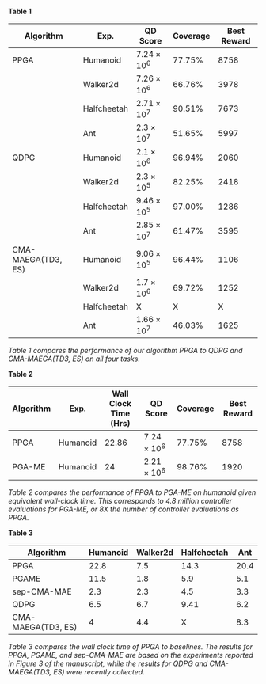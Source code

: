 **Table 1**

| **Algorithm**      | **Exp.**    | **QD Score**       | **Coverage** | **Best Reward** |
|--------------------|-------------|--------------------|--------------|-----------------|
| PPGA               | Humanoid    | $7.24 \times 10^6$ | 77.75%       | 8758            |
|                    | Walker2d    | $7.26 \times 10^6$ | 66.76%       | 3978            |
|                    | Halfcheetah | $2.71 \times 10^7$ | 90.51%       | 7673            |
|                    | Ant         | $2.3 \times 10^7$  | 51.65%       | 5997            |
| QDPG               | Humanoid    | $2.1 \times 10^6$  | 96.94%       | 2060            |
|                    | Walker2d    | $2.3 \times 10^5$  | 82.25%       | 2418            |
|                    | Halfcheetah | $9.46 \times 10^5$ | 97.00%       | 1286            |
|                    | Ant         | $2.85 \times 10^7$ | 61.47%       | 3595            |
| CMA-MAEGA(TD3, ES) | Humanoid    | $9.06 \times 10^5$ | 96.44%       | 1106            |
|                    | Walker2d    | $1.7 \times 10^6$  | 69.72%       | 1252            |
|                    | Halfcheetah | X                  | X            | X               |
|                    | Ant         | $1.66 \times 10^7$ | 46.03%       | 1625            |
_Table 1 compares the performance of our algorithm PPGA to QDPG and CMA-MAEGA(TD3, ES) on all four tasks._


**Table 2**

| **Algorithm** | **Exp.** | **Wall Clock Time (Hrs)** | **QD Score**       | **Coverage** | **Best Reward** |
|---------------|----------|---------------------------|--------------------|--------------|-----------------|
| PPGA          | Humanoid | 22.86                     | $7.24 \times 10^6$ | 77.75%       | 8758            |
| PGA-ME        | Humanoid | 24                        | $2.21 \times 10^6$ | 98.76%       | 1920            |
_Table 2 compares the performance of PPGA to PGA-ME on humanoid given equivalent wall-clock time. This corresponds to 
4.8 million controller evaluations for PGA-ME, or 8X the number of controller evaluations as PPGA._


**Table 3** 

| **Algorithm**      | **Humanoid** | **Walker2d** | **Halfcheetah** | **Ant** |
|--------------------|--------------|--------------|-----------------|---------|
| PPGA               | 22.8         | 7.5          | 14.3            | 20.4    |
| PGAME              | 11.5         | 1.8          | 5.9             | 5.1     |
| sep-CMA-MAE        | 2.3          | 2.3          | 4.5             | 3.3     |
| QDPG               | 6.5          | 6.7          | 9.41            | 6.2     |
| CMA-MAEGA(TD3, ES) | 4            | 4.4          | X               | 8.3     |

_Table 3 compares the wall clock time of PPGA to baselines. The results for PPGA, PGAME, and sep-CMA-MAE are based on 
the experiments reported in Figure 3 of the manuscript, while the results for QDPG and CMA-MAEGA(TD3, ES) were recently collected._
